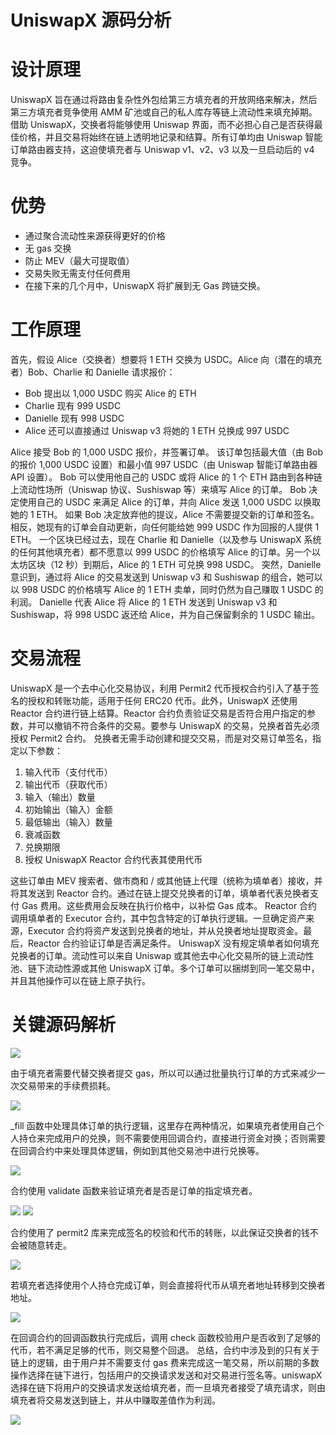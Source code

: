 # UniswapX 源码分析

# 设计原理

UniswapX 旨在通过将路由复杂性外包给第三方填充者的开放网络来解决，然后第三方填充者竞争使用 AMM 矿池或自己的私人库存等链上流动性来填充掉期。
借助 UniswapX，交换者将能够使用 Uniswap 界面，而不必担心自己是否获得最佳价格，并且交易将始终在链上透明地记录和结算。所有订单均由 Uniswap 智能订单路由器支持，这迫使填充者与 Uniswap v1、v2、v3 以及一旦启动后的 v4 竞争。

# 优势

- 通过聚合流动性来源获得更好的价格
- 无 gas 交换
- 防止 MEV（最大可提取值）
- 交易失败无需支付任何费用
- 在接下来的几个月中，UniswapX 将扩展到无 Gas 跨链交换。

# 工作原理

首先，假设 Alice（交换者）想要将 1 ETH 交换为 USDC。Alice 向（潜在的填充者）Bob、Charlie 和 Danielle 请求报价：

- Bob 提出以 1,000 USDC 购买 Alice 的 ETH
- Charlie 现有 999 USDC
- Danielle 现有 998 USDC
- Alice 还可以直接通过 Uniswap v3 将她的 1 ETH 兑换成 997 USDC

Alice 接受 Bob 的 1,000 USDC 报价，并签署订单。
该订单包括最大值（由 Bob 的报价 1,000 USDC 设置）和最小值 997 USDC（由 Uniswap 智能订单路由器 API 设置）。
Bob 可以使用他自己的 USDC 或将 Alice 的 1 个 ETH 路由到各种链上流动性场所（Uniswap 协议、Sushiswap 等）来填写 Alice 的订单。
Bob 决定使用自己的 USDC 来满足 Alice 的订单，并向 Alice 发送 1,000 USDC 以换取她的 1 ETH。
如果 Bob 决定放弃他的提议，Alice 不需要提交新的订单和签名。
相反，她现有的订单会自动更新，向任何能给她 999 USDC 作为回报的人提供 1 ETH。
一个区块已经过去，现在 Charlie 和 Danielle（以及参与 UniswapX 系统的任何其他填充者）都不愿意以 999 USDC 的价格填写 Alice 的订单。另一个以太坊区块（12 秒）到期后，Alice 的 1 ETH 可兑换 998 USDC。
突然，Danielle 意识到，通过将 Alice 的交易发送到 Uniswap v3 和 Sushiswap 的组合，她可以以 998 USDC 的价格填写 Alice 的 1 ETH 卖单，同时仍然为自己赚取 1 USDC 的利润。
Danielle 代表 Alice 将 Alice 的 1 ETH 发送到 Uniswap v3 和 Sushiswap，将 998 USDC 返还给 Alice，并为自己保留剩余的 1 USDC 输出。

# 交易流程

UniswapX 是一个去中心化交易协议，利用 Permit2 代币授权合约引入了基于签名的授权和转账功能，适用于任何 ERC20 代币。此外，UniswapX 还使用 Reactor 合约进行链上结算。Reactor 合约负责验证交易是否符合用户指定的参数，并可以撤销不符合条件的交易。要参与 UniswapX 的交易，兑换者首先必须授权 Permit2 合约。
兑换者无需手动创建和提交交易，而是对交易订单签名，指定以下参数：

1. 输入代币（支付代币）
2. 输出代币（获取代币）
3. 输入（输出）数量
4. 初始输出（输入）金额
5. 最低输出（输入）数量
6. 衰减函数
7. 兑换期限
8. 授权 UniswapX Reactor 合约代表其使用代币

这些订单由 MEV 搜索者、做市商和 / 或其他链上代理（统称为填单者）接收，并将其发送到 Reactor 合约。通过在链上提交兑换者的订单，填单者代表兑换者支付 Gas 费用。这些费用会反映在执行价格中，以补偿 Gas 成本。
Reactor 合约调用填单者的 Executor 合约，其中包含特定的订单执行逻辑。一旦确定资产来源，Executor 合约将资产发送到兑换者的地址，并从兑换者地址提取资金。最后，Reactor 合约验证订单是否满足条件。
UniswapX 没有规定填单者如何填充兑换者的订单。流动性可以来自 Uniswap 或其他去中心化交易所的链上流动性池、链下流动性源或其他 UniswapX 订单。多个订单可以捆绑到同一笔交易中，并且其他操作可以在链上原子执行。

# 关键源码解析

![](https://cdn.nlark.com/yuque/0/2023/png/97322/1693192482017-9747d764-02a4-40c2-8da6-9abf14f20fec.png#averageHue=%23252020&clientId=ue1aa3e09-9857-4&from=paste&id=u6ae768c1&originHeight=720&originWidth=1101&originalType=url&ratio=2&rotation=0&showTitle=false&status=done&style=none&taskId=uea7664a9-68de-4d4b-8106-dd0fde1005b&title=)

由于填充者需要代替交换者提交 gas，所以可以通过批量执行订单的方式来减少一次交易带来的手续费损耗。

![](https://cdn.nlark.com/yuque/0/2023/png/97322/1693192482843-4f24d00e-5954-46a5-9b65-c92aa1297604.png#averageHue=%23302221&clientId=ue1aa3e09-9857-4&from=paste&id=u29b97a54&originHeight=664&originWidth=1280&originalType=url&ratio=2&rotation=0&showTitle=false&status=done&style=none&taskId=ueac0b5c3-f883-482f-9296-a4548750037&title=)

\_fill 函数中处理具体订单的执行逻辑，这里存在两种情况，如果填充者使用自己个人持仓来完成用户的兑换，则不需要使用回调合约，直接进行资金对换；否则需要在回调合约中来处理具体逻辑，例如到其他交易池中进行兑换等。

![](https://cdn.nlark.com/yuque/0/2023/png/97322/1693192482168-a983dc8c-161e-460c-9d7d-384c63ac4758.png#averageHue=%232f2221&clientId=ue1aa3e09-9857-4&from=paste&id=u2130fe13&originHeight=401&originWidth=1280&originalType=url&ratio=2&rotation=0&showTitle=false&status=done&style=none&taskId=u2dcd07aa-22ee-4a10-8dfa-890b2f9dcf6&title=)

合约使用 validate 函数来验证填充者是否是订单的指定填充者。

![](https://cdn.nlark.com/yuque/0/2023/png/97322/1693192482392-e738bb3d-ff0b-43d4-af17-cd1011d95682.png#averageHue=%23272120&clientId=ue1aa3e09-9857-4&from=paste&id=u638cd6d6&originHeight=360&originWidth=1280&originalType=url&ratio=2&rotation=0&showTitle=false&status=done&style=none&taskId=u9771623f-505e-42ca-88c0-0f8c9abe3ea&title=)
![](https://cdn.nlark.com/yuque/0/2023/png/97322/1693192482342-b1bc4b8e-21e4-4a19-bb10-8dafb36d3a7e.png#averageHue=%232c2221&clientId=ue1aa3e09-9857-4&from=paste&id=uae991c06&originHeight=720&originWidth=1152&originalType=url&ratio=2&rotation=0&showTitle=false&status=done&style=none&taskId=u5cf0ef1a-7074-495a-8ec1-269d1c60049&title=)

合约使用了 permit2 库来完成签名的校验和代币的转账，以此保证交换者的钱不会被随意转走。

![](https://cdn.nlark.com/yuque/0/2023/png/97322/1693192483164-eadc923f-ce1b-4aff-97ce-1703780a8497.png#averageHue=%23282120&clientId=ue1aa3e09-9857-4&from=paste&id=u070a1e80&originHeight=510&originWidth=1280&originalType=url&ratio=2&rotation=0&showTitle=false&status=done&style=none&taskId=ube9ad8ce-3546-46a0-a445-6553d1dbf01&title=)

若填充者选择使用个人持仓完成订单，则会直接将代币从填充者地址转移到交换者地址。

![](https://cdn.nlark.com/yuque/0/2023/png/97322/1693192483126-da836998-ad61-4a3c-b868-c1f5e3892b49.png#averageHue=%23242321&clientId=ue1aa3e09-9857-4&from=paste&id=u46aa7771&originHeight=412&originWidth=1280&originalType=url&ratio=2&rotation=0&showTitle=false&status=done&style=none&taskId=u77e97734-99cb-43f5-8942-d15ef769b46&title=)

在回调合约的回调函数执行完成后，调用 check 函数校验用户是否收到了足够的代币，若不满足足够的代币，则交易整个回退。
总结，合约中涉及到的只有关于链上的逻辑，由于用户并不需要支付 gas 费来完成这一笔交易，所以前期的多数操作选择在链下进行，包括用户的交换请求发送和对交易进行签名等。uniswapX 选择在链下将用户的交换请求发送给填充者，而一旦填充者接受了填充请求，则由填充者将交易发送到链上，并从中赚取差值作为利润。

![](https://cdn.nlark.com/yuque/0/2023/png/97322/1693192483335-05711bef-257f-42ee-8477-36ce660e670d.png#averageHue=%23f8f8f8&clientId=ue1aa3e09-9857-4&from=paste&id=ud3cbfb3e&originHeight=720&originWidth=990&originalType=url&ratio=2&rotation=0&showTitle=false&status=done&style=none&taskId=u48adbdca-81f6-4979-aec4-17f791888ea&title=)
